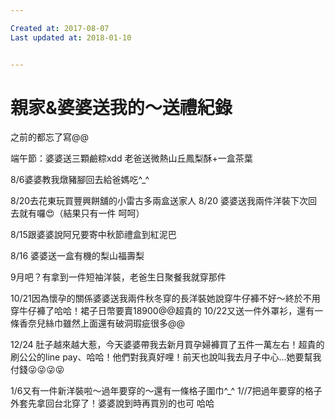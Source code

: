 ```yaml
---

Created at: 2017-08-07
Last updated at: 2018-01-10


---
```


# 親家&婆婆送我的～送禮紀錄


之前的都忘了寫@@

端午節：婆婆送三顆鹼粽xdd
老爸送微熱山丘鳳梨酥+一盒茶葉

8/6婆婆教我燉豬腳回去給爸媽吃^\_^

8/20去花東玩買豐興餅舖的小雷古多兩盒送家人
8/20 婆婆送我兩件洋裝下次回去就有囉😍（結果只有一件 呵呵）

8/15跟婆婆說阿兄要寄中秋節禮盒到紅泥巴

8/16 婆婆送一盒有機的梨山福壽梨

9月吧？有拿到一件短袖洋裝，老爸生日聚餐我就穿那件

10/21因為懷孕的關係婆婆送我兩件秋冬穿的長洋裝她說穿牛仔褲不好～終於不用穿牛仔褲了哈哈！裙子日幣要賣18900@@超貴的
10/22又送一件外罩衫，還有一條香奈兒絲巾雖然上面還有破洞瑕疵很多@@

12/24 肚子越來越大惹，今天婆婆帶我去新月買孕婦褲買了五件一萬左右！超貴的刷公公的line pay、哈哈！他們對我真好哩！前天也說叫我去月子中心...她要幫我付錢😜😜😜😝

1/6又有一件新洋裝啦～過年要穿的～還有一條格子圍巾^\_^
1//7把過年要穿的格子外套先拿回台北穿了！婆婆說到時再買別的也可 哈哈

